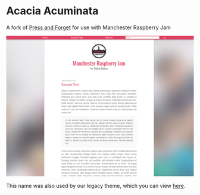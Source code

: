 # Acacia Acuminata
A fork of [Press and Forget](https://github.com/secretimbecile/pressandforget) for use with Manchester Raspberry Jam

![screenshot](https://github.com/McrRaspJam/acacia-acuminata/blob/master/screenshot.jpg "")

This name was also used by our legacy theme, which you can view [here](https://github.com/McrRaspJam/acacia-acuminata-legacy).
